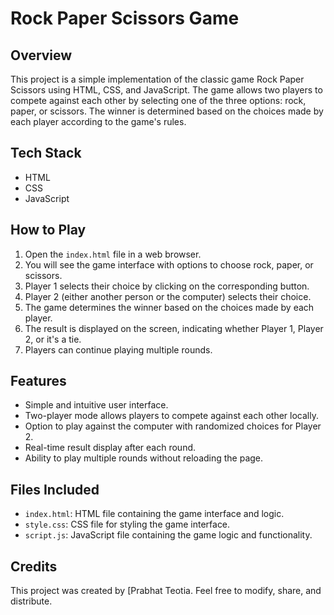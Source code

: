 # Rock Paper Scissors Game

## Overview
This project is a simple implementation of the classic game Rock Paper Scissors using HTML, CSS, and JavaScript. The game allows two players to compete against each other by selecting one of the three options: rock, paper, or scissors. The winner is determined based on the choices made by each player according to the game's rules.

## Tech Stack
- HTML
- CSS
- JavaScript

## How to Play
1. Open the `index.html` file in a web browser.
2. You will see the game interface with options to choose rock, paper, or scissors.
3. Player 1 selects their choice by clicking on the corresponding button.
4. Player 2 (either another person or the computer) selects their choice.
5. The game determines the winner based on the choices made by each player.
6. The result is displayed on the screen, indicating whether Player 1, Player 2, or it's a tie.
7. Players can continue playing multiple rounds.

## Features
- Simple and intuitive user interface.
- Two-player mode allows players to compete against each other locally.
- Option to play against the computer with randomized choices for Player 2.
- Real-time result display after each round.
- Ability to play multiple rounds without reloading the page.

## Files Included
- `index.html`: HTML file containing the game interface and logic.
- `style.css`: CSS file for styling the game interface.
- `script.js`: JavaScript file containing the game logic and functionality.

## Credits
This project was created by [Prabhat Teotia. Feel free to modify, share, and distribute.


